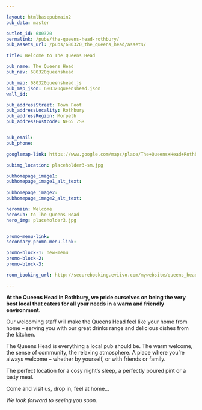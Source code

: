 ```yaml
---

layout: htmlbasepubmain2
pub_data: master

outlet_id: 680320
permalink: /pubs/the-queens-head-rothbury/
pub_assets_url: /pubs/680320_the_queens_head/assets/

title: Welcome to The Queens Head

pub_name: The Queens Head
pub_nav: 680320queenshead

pub_map: 680320queenshead.js
pub_map_json: 680320queenshead.json
wall_id:

pub_addressStreet: Town Foot
pub_addressLocality: Rothbury
pub_addressRegion: Morpeth
pub_addressPostcode: NE65 7SR


pub_email: 
pub_phone: 

googlemap-link: https://www.google.com/maps/place/The+Queens+Head+Rothbury/@55.3101546,-1.9115274,17z/data=!4m12!1m6!3m5!1s0x487dfb2f63872835:0xdceb5e68a1e3967f!2sThe+Queens+Head+Rothbury!8m2!3d55.3101546!4d-1.9093334!3m4!1s0x487dfb2f63872835:0xdceb5e68a1e3967f!8m2!3d55.3101546!4d-1.9093334?hl=en-GB

pubimg_location: placeholder3-sm.jpg

pubhomepage_image1: 
pubhomepage_image1_alt_text: 
 
pubhomepage_image2: 
pubhomepage_image2_alt_text: 

heromain: Welcome
herosub: to The Queens Head
hero_img: placeholder3.jpg


promo-menu-link:
secondary-promo-menu-link:

promo-block-1: new-menu
promo-block-2: 
promo-block-3: 

room_booking_url: http://securebooking.eviivo.com/mywebsite/queens_head_rothbury

---
```



**At the Queens Head in Rothbury, we pride ourselves on being the very best local that caters for all your needs in a warm and friendly environment.**

Our welcoming staff will make the Queens Head feel like your home from home – serving you with our great drinks range and delicious dishes from the kitchen.

The Queens Head is everything a local pub should be. The warm welcome, the sense of community, the relaxing atmosphere. A place where you’re always welcome – whether by yourself, or with friends or family.

The perfect location for a cosy night’s sleep, a perfectly poured pint or a tasty meal.

Come and visit us, drop in, feel at home… 

*We look forward to seeing you soon.*




